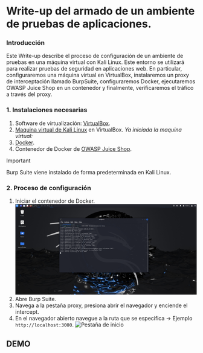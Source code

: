 # Write-up del armado de un ambiente de pruebas de aplicaciones. 

### Introducción
Este Write-up describe el proceso de configuración de un ambiente de pruebas en una máquina virtual con Kali Linux. Este entorno se utilizará para realizar pruebas de seguridad en aplicaciones web. En particular, configuraremos una máquina virtual en VirtualBox, instalaremos un proxy de interceptación llamado BurpSuite, configuraremos Docker, ejecutaremos OWASP Juice Shop en un contenedor y finalmente, verificaremos el tráfico a través del proxy.

### 1. Instalaciones necesarias
  1. Software de virtualización: [VirtualBox](https://www.virtualbox.org/wiki/Downloads).
  2. [Maquina virtual de Kali Linux](https://www.kali.org/get-kali/#kali-virtual-machines) en VirtualBox.
*Ya iniciada la maquina virtual:*
  4. [Docker](https://docs.docker.com/desktop/install/linux-install/).
  5. Contenedor de Docker de [OWASP Juice Shop](https://hub.docker.com/r/bkimminich/juice-shop).

>[!IMPORTANT]
   >Burp Suite viene instalado de forma predeterminada en Kali Linux.

### 2. Proceso de configuración  
  1. Iniciar el contenedor de Docker.     
    ![Iniciando contenedor](/assets/iniciando.png)
  2. Abre Burp Suite.
  3. Navega a la pestaña proxy, presiona abrir el navegador y enciende el intercept.
  4. En el navegador abierto navegue a la ruta que se especifica -> Ejemplo `http://localhost:3000`.
     ![Pestaña de inicio](/assets/pestallainicio.png)


## DEMO
